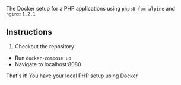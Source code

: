 The Docker setup for a PHP applications using `php:8-fpm-alpine` and `nginx:1.2.1`

## Instructions
1. Checkout the repository
* Run `docker-compose up`
* Navigate to localhost:8080

That's it! You have your local PHP setup using Docker
